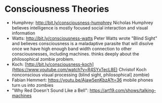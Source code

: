 # Consciousness Theories

- Humphrey: http://bit.ly/consciousness-humphrey Nicholas Humphrey believes intelligence is mostly focused social interaction and visual information
- Watts: http://bit.ly/consciousness-watts Peter Watts wrote "Blind Sight" and believes consciousness is a maladaptive parasite that will disolve once we have high enough band width connection to other consciousnesses, including machines. thinks deeply about the philosophical zombie problem.
- Koch: [http://bit.ly/consciousness-koch](https://www.youtube.com/watch?v=R4SYxTecL8E) Christof Koch nonconscious visual processing (blind sight, philosophical] zombie)
- Fabian Hemmert: https://youtu.be/Ajaw5enKbzA?t=36 mobile phones turn us into zombies
-  "Why Red Doesn't Sound Like a Bell": https://art19.com/shows/talking-machines
